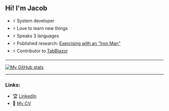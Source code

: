 ## Hi! I'm Jacob

- ⚡ System developer
- ⚡ Love to learn new things
- ⚡ Speaks 3 languages
- ⚡ Published research: [Exercising with an "Iron Man"](https://ieeexplore.ieee.org/abstract/document/9223552)
- ⚡ Contributor to [TabBlazor](https://tabblazor.com/)

---

[![My GitHub stats](https://github-readme-stats.vercel.app/api?username=jacobpihl&hide=stars,issues&count_private=true&theme=nord)](https://github-readme-stats.vercel.app/)

---

### Links:

- 🏆 [LinkedIn][linkedin]
- 📜 [My CV][cv]



[linkedin]: https://www.linkedin.com/in/jacob-pihl-3ba72a141/
[cv]: https://github.com/jacobpihl/myCV/blob/master/Jacob%20Pihl%20-%20CV%20-%20English.pdf
